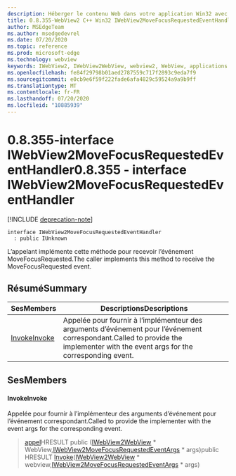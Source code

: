```yaml
---
description: Héberger le contenu Web dans votre application Win32 avec le contrôle Microsoft Edge WebView2
title: 0.8.355-WebView2 C++ Win32 IWebView2MoveFocusRequestedEventHandler
author: MSEdgeTeam
ms.author: msedgedevrel
ms.date: 07/20/2020
ms.topic: reference
ms.prod: microsoft-edge
ms.technology: webview
keywords: IWebView2, IWebView2WebView, webview2, WebView, applications Win32, Win32, Edge
ms.openlocfilehash: fe84f29798b01aed2787559c717f2893c9eda7f9
ms.sourcegitcommit: e0cb9e6f59f222fade6afa4829c59524a9a9b9ff
ms.translationtype: MT
ms.contentlocale: fr-FR
ms.lasthandoff: 07/20/2020
ms.locfileid: "10885939"
---
```

# <span data-ttu-id="003b0-104">0.8.355-interface IWebView2MoveFocusRequestedEventHandler</span><span class="sxs-lookup"><span data-stu-id="003b0-104">0.8.355 - interface IWebView2MoveFocusRequestedEventHandler</span></span> 

[!INCLUDE [deprecation-note](../../includes/deprecation-note.md)]

```
interface IWebView2MoveFocusRequestedEventHandler
  : public IUnknown
```

<span data-ttu-id="003b0-105">L’appelant implémente cette méthode pour recevoir l’événement MoveFocusRequested.</span><span class="sxs-lookup"><span data-stu-id="003b0-105">The caller implements this method to receive the MoveFocusRequested event.</span></span>

## <span data-ttu-id="003b0-106">Résumé</span><span class="sxs-lookup"><span data-stu-id="003b0-106">Summary</span></span>

 <span data-ttu-id="003b0-107">Ses</span><span class="sxs-lookup"><span data-stu-id="003b0-107">Members</span></span>                        | <span data-ttu-id="003b0-108">Descriptions</span><span class="sxs-lookup"><span data-stu-id="003b0-108">Descriptions</span></span>
--------------------------------|---------------------------------------------
[<span data-ttu-id="003b0-109">Invoke</span><span class="sxs-lookup"><span data-stu-id="003b0-109">Invoke</span></span>](#invoke) | <span data-ttu-id="003b0-110">Appelée pour fournir à l’implémenteur des arguments d’événement pour l’événement correspondant.</span><span class="sxs-lookup"><span data-stu-id="003b0-110">Called to provide the implementer with the event args for the corresponding event.</span></span>

## <span data-ttu-id="003b0-111">Ses</span><span class="sxs-lookup"><span data-stu-id="003b0-111">Members</span></span>

#### <span data-ttu-id="003b0-112">Invoke</span><span class="sxs-lookup"><span data-stu-id="003b0-112">Invoke</span></span> 

<span data-ttu-id="003b0-113">Appelée pour fournir à l’implémenteur des arguments d’événement pour l’événement correspondant.</span><span class="sxs-lookup"><span data-stu-id="003b0-113">Called to provide the implementer with the event args for the corresponding event.</span></span>

> <span data-ttu-id="003b0-114">[appel](#invoke)HRESULT public ([IWebView2WebView](IWebView2WebView.md) \* WebView,[IWebView2MoveFocusRequestedEventArgs](IWebView2MoveFocusRequestedEventArgs.md) \* args)</span><span class="sxs-lookup"><span data-stu-id="003b0-114">public HRESULT [Invoke](#invoke)([IWebView2WebView](IWebView2WebView.md) \* webview,[IWebView2MoveFocusRequestedEventArgs](IWebView2MoveFocusRequestedEventArgs.md) \* args)</span></span>

